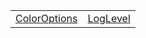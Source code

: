 |                                                     |                                               |
| --------------------------------------------------- | --------------------------------------------- |
| [ColorOptions](/kernel/enum/logger/coloroptions.md) | [LogLevel](/kernel/enum/reporter/loglevel.md) |